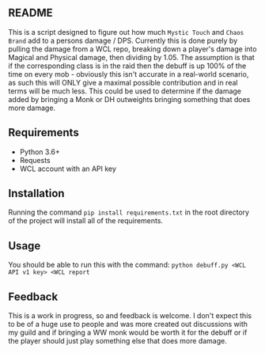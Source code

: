 ## README

This is a script designed to figure out how much `Mystic Touch` and `Chaos Brand` add to a persons damage / DPS. Currently this is done purely by pulling the damage from a WCL repo, breaking down a player's damage into Magical and Physical damage, then dividing by 1.05. The assumption is that if the corresponding class is in the raid then the debuff is up 100% of the time on every mob - obviously this isn't accurate in a real-world scenario, as such this will ONLY give a maximal possible contribution and in real terms will be much less. This could be used to determine if the damage added by bringing a Monk or DH outweights bringing something that does more damage.
 
## Requirements 

* Python 3.6+
* Requests 
* WCL account with an API key

## Installation

Running the command `pip install requirements.txt` in the root directory of the project will install all of the requirements.

## Usage

You should be able to run this with the command:
`python debuff.py <WCL API v1 key> <WCL report`

## Feedback 

This is a work in progress, so and feedback is welcome. I don't expect this to be of a huge use to people and was more created out discussions with my guild and if bringing a WW monk would be worth it for the debuff or if the player should just play something else that does more damage.
